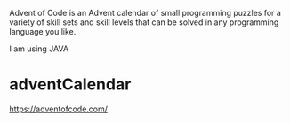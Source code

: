 Advent of Code is an Advent calendar of small programming puzzles 
for a variety of skill sets and skill levels that can be solved 
in any programming language you like.

I am using JAVA

# adventCalendar
https://adventofcode.com/
